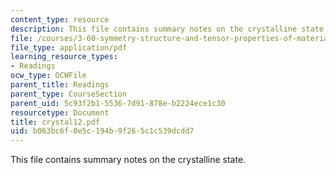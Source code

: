 ```yaml
---
content_type: resource
description: This file contains summary notes on the crystalline state.
file: /courses/3-60-symmetry-structure-and-tensor-properties-of-materials-fall-2005/b063bc6f0e5c194b9f265c1c539dcdd7_crystal12.pdf
file_type: application/pdf
learning_resource_types:
- Readings
ocw_type: OCWFile
parent_title: Readings
parent_type: CourseSection
parent_uid: 5c93f2b1-5536-7d91-878e-b2224ece1c30
resourcetype: Document
title: crystal12.pdf
uid: b063bc6f-0e5c-194b-9f26-5c1c539dcdd7
---
```

This file contains summary notes on the crystalline state.

